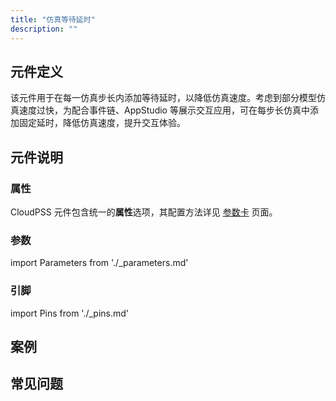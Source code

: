 ```yaml
---
title: "仿真等待延时"
description: ""
---
```


## 元件定义

该元件用于在每一仿真步长内添加等待延时，以降低仿真速度。考虑到部分模型仿真速度过快，为配合事件链、AppStudio 等展示交互应用，可在每步长仿真中添加固定延时，降低仿真速度，提升交互体验。

## 元件说明



### 属性

CloudPSS 元件包含统一的**属性**选项，其配置方法详见 [参数卡](docs/documents/software/10-xstudio/20-simstudio/40-workbench/20-function-zone/30-design-tab/30-param-panel/index.md) 页面。

### 参数

import Parameters from './_parameters.md'

<Parameters/>

### 引脚

import Pins from './_pins.md'

<Pins/>

## 案例

## 常见问题

